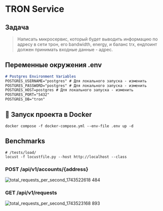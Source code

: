 # TRON Service

## Задача
> Написать микросервис, который будет выводить информацию по адресу в сети трон, его bandwidth, energy, и баланс trx, ендпоинт должен принимать входные данные - адрес.

## Переменные окружения .env
```markdown
# Postgres Environment Variables
POSTGRES_USERNAME="postgres" # Для локального запуска - изменить
POSTGRES_PASSWORD="postgres" # Для локального запуска - изменить
POSTGRES_HOST=postgres # Для локального запуска - изменить
POSTGRES_PORT="5432"
POSTGRES_DB="tron"
```

## 🐳 Запуск проекта в Docker
```shell
docker compose -f docker-compose.yml --env-file .env up -d
```

## Benchmarks
```shell
# /tests/load/
locust -f locustfile.py --host http://localhost --class
```

### POST /api/v1/accounts/{address}
![total_requests_per_second_1743522618 484](https://github.com/user-attachments/assets/281b4e40-8a6b-4502-af40-9a86908a1c61)

### GET /api/v1/requests
![total_requests_per_second_1743523168 893](https://github.com/user-attachments/assets/6a379728-8fb7-4179-abb3-47c43d26cd2b)